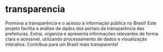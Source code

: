 # transparencia
Promova a transparência e o acesso à informação pública no Brasil! Este projeto facilita a análise de dados dos portais da transparência das prefeituras. Extrai, organiza e apresenta informações relevantes de forma clara e acessível, utilizando  processamento de dados e visualização interativa. Contribua para um Brasil mais transparente!
